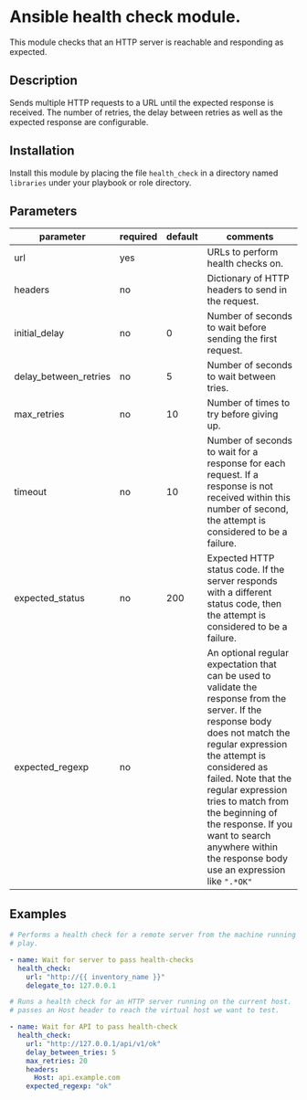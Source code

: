 # Ansible health check module.

This module checks that an HTTP server is reachable and responding
as expected.

## Description

Sends multiple HTTP requests to a URL until the expected response is
received. The number of retries, the delay between retries as well as
the expected response are configurable.  

## Installation

Install this module by placing the file `health_check` in a directory
named `libraries` under your playbook or role directory.

## Parameters

| parameter             | required | default | comments |
| --------------------- | -------- | ------- | -------- |
| url                   | yes      |         | URLs to perform health checks on. |
| headers               | no       |         | Dictionary of HTTP headers to send in the request. |
| initial_delay         | no       | 0       | Number of seconds to wait before sending the first request. |
| delay_between_retries | no       | 5       | Number of seconds to wait between tries. |
| max_retries           | no       | 10      | Number of times to try before giving up. |
| timeout               | no       | 10      | Number of seconds to wait for a response for each request. If a response is not received within this number of second, the attempt is considered to be a failure. |
| expected_status       | no       | 200     | Expected HTTP status code. If the server responds with a different status code, then the attempt is considered to be a failure. |
| expected_regexp       | no       |         | An optional regular expectation that can be used to validate the response from the server. If the response body does not match the regular expression the attempt is considered as failed. Note that the regular expression tries to match from the beginning of the response. If you want to search anywhere within the response body use an expression like `".*OK"` |

## Examples

```yaml
# Performs a health check for a remote server from the machine running the
# play.

- name: Wait for server to pass health-checks
  health_check:
    url: "http://{{ inventory_name }}"
    delegate_to: 127.0.0.1

# Runs a health check for an HTTP server running on the current host.
# passes an Host header to reach the virtual host we want to test.

- name: Wait for API to pass health-check
  health_check:
    url: "http://127.0.0.1/api/v1/ok"
    delay_between_tries: 5
    max_retries: 20
    headers:
      Host: api.example.com
    expected_regexp: "ok"
```
